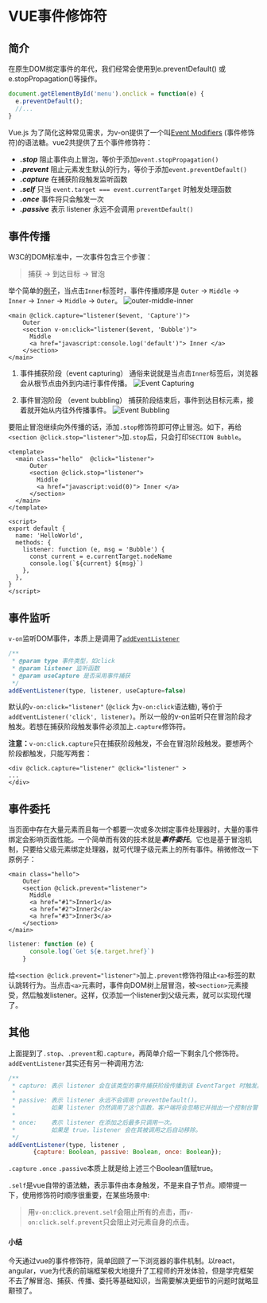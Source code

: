 # VUE事件修饰符

## 简介

在原生DOM绑定事件的年代，我们经常会使用到e.preventDefault() 或 e.stopPropagation()等操作。
```javascript
document.getElementById('menu').onclick = function(e) {
  e.preventDefault();
  //...
}
```
Vue.js 为了简化这种常见需求，为v-on提供了一个叫[Event Modifiers][1] (事件修饰符)的语法糖。vue2共提供了五个事件修饰符：
* ***.stop*** 阻止事件向上冒泡，等价于添加`event.stopPropagation()`
* ***.prevent*** 阻止元素发生默认的行为，等价于添加`event.preventDefault()`
* ***.capture*** 在捕获阶段触发监听函数
* ***.self*** 只当 `event.target === event.currentTarget` 时触发处理函数
* ***.once*** 事件将只会触发一次
* ***.passive*** 表示 listener 永远不会调用 `preventDefault()`

## 事件传播


W3C的DOM标准中，一次事件包含三个步骤：
> 捕获 -> 到达目标 -> 冒泡

举个简单的[例子][2]，当点击`Inner`标签时，事件传播顺序是 `Outer` -> `Middle` -> `Inner` -> `Inner` -> `Middle` -> `Outer`。
![outer-middle-inner](https://upload-images.jianshu.io/upload_images/14368237-ea397bb3462bdfda.png?imageMogr2/auto-orient/strip%7CimageView2/2/w/1240)

```vue
<main @click.capture="listener($event, 'Capture')">
    Outer
    <section v-on:click="listener($event, 'Bubble')">
      Middle
      <a href="javascript:console.log('default')"> Inner </a>
    </section>
</main>
```

1. 事件捕获阶段（event  capturing）
通俗来说就是当点击`Inner`标签后，浏览器会从根节点由外到内进行事件传播。
![Event Capturing](https://upload-images.jianshu.io/upload_images/14368237-ad80131a7429a077.png?imageMogr2/auto-orient/strip%7CimageView2/2/w/1240)


2. 事件冒泡阶段 （event bubbling）
捕获阶段结束后，事件到达目标元素，接着就开始从内往外传播事件。
![Event Bubbling](https://upload-images.jianshu.io/upload_images/14368237-6001fa7db0be8895.png?imageMogr2/auto-orient/strip%7CimageView2/2/w/1240)

要阻止冒泡继续向外传播的话，添加`.stop`修饰符即可停止冒泡。如下，再给`<section @click.stop="listener">`加`.stop`后，只会打印`SECTION Bubble`。

```vue
<template>
  <main class="hello"  @click="listener">
      Outer
      <section @click.stop="listener">
        Middle
        <a href="javascript:void(0)"> Inner </a>
      </section>
  </main>
</template>

<script>
export default {
  name: 'HelloWorld',
  methods: {
    listener: function (e, msg = 'Bubble') {
      const current = e.currentTarget.nodeName
      console.log(`${current} ${msg}`)
    },
  },
}
</script>
```


## 事件监听

`v-on`监听DOM事件，本质上是调用了[`addEventListener`][3]

```javascript
/**
 * @param type 事件类型，如click
 * @param listener 监听函数
 * @param useCapture 是否采用事件捕获
 */
addEventListener(type, listener, useCapture=false)
```

默认的`v-on:click="listener"` (`@click` 为`v-on:click`语法糖), 等价于`addEventListener('click', listener)`。所以一般的v-on监听只在冒泡阶段才触发。若想在捕获阶段触发事件必须加上`.capture`修饰符。

**注意：**`v-on:click.capture`只在捕获阶段触发，不会在冒泡阶段触发。要想两个阶段都触发，只能写两套：
```vue
<div @click.capture="listener" @click="listener" >
...
</div>
```

## 事件委托

当页面中存在大量元素而且每一个都要一次或多次绑定事件处理器时，大量的事件绑定会影响页面性能。一个简单而有效的技术就是***事件委托***。它也是基于冒泡机制，只要给父级元素绑定处理器，就可代理子级元素上的所有事件。稍微修改一下原例子：

```vue
<main class="hello">
    Outer
    <section @click.prevent="listener">
      Middle
      <a href="#1">Inner1</a>
      <a href="#2">Inner2</a>
      <a href="#3">Inner3</a>
    </section>
</main>
```

```javascript
listener: function (e) {
      console.log(`Get ${e.target.href}`)
    }
```

给`<section @click.prevent="listener">`加上`.prevent`修饰符阻止`<a>`标签的默认跳转行为。当点击`<a>`元素时，事件向DOM树上层冒泡，被`<section>`元素接受，然后触发listener。这样，仅添加一个listener到父级元素，就可以实现代理了。

## 其他

上面提到了`.stop`、`.prevent`和`.capture`，再简单介绍一下剩余几个修饰符。`addEventListener`其实还有另一种调用方法:

```javascript
/**
 * capture: 表示 listener 会在该类型的事件捕获阶段传播到该 EventTarget 时触发。
 * 
 * passive: 表示 listener 永远不会调用 preventDefault()。
 *          如果 listener 仍然调用了这个函数，客户端将会忽略它并抛出一个控制台警告。
 *          
 * once:    表示 listener 在添加之后最多只调用一次。
 *          如果是 true，listener 会在其被调用之后自动移除。
 */
addEventListener(type, listener ,
       {capture: Boolean, passive: Boolean, once: Boolean});
```
`.capture` `.once` `.passive`本质上就是给上述三个Boolean值赋true。

`.self`是vue自带的语法糖，表示事件由本身触发，不是来自子节点。顺带提一下，使用修饰符时顺序很重要，在某些场景中:
> 用`v-on:click.prevent.self`会阻止所有的点击，而`v-on:click.self.prevent`只会阻止对元素自身的点击。

#### 小结

今天通过vue的事件修饰符，简单回顾了一下浏览器的事件机制。以react，angular，vue为代表的前端框架极大地提升了工程师的开发体验，但是学完框架不去了解冒泡、捕获、传播、委托等基础知识，当需要解决更细节的问题时就略显颟顸了。



[1]: https://cn.vuejs.org/v2/guide/events.html#%E4%BA%8B%E4%BB%B6%E4%BF%AE%E9%A5%B0%E7%AC%A6
[2]: https://codepen.io/anOnion/pen/QZVMbo
[3]: https://developer.mozilla.org/zh-CN/docs/Web/API/EventTarget/addEventListener
